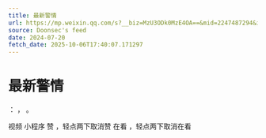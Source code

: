 ```yaml
---
title: 最新警情
url: https://mp.weixin.qq.com/s?__biz=MzU3ODk0MzE4OA==&mid=2247487294&idx=2&sn=102e79b2a55cf6254ded6c267b29b4f0
source: Doonsec's feed
date: 2024-07-20
fetch_date: 2025-10-06T17:40:07.171297
---
```


# 最新警情

：
，
。

视频
小程序
赞
，轻点两下取消赞
在看
，轻点两下取消在看